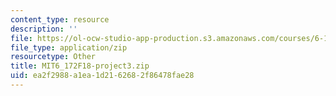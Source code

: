 ```yaml
---
content_type: resource
description: ''
file: https://ol-ocw-studio-app-production.s3.amazonaws.com/courses/6-172-performance-engineering-of-software-systems-fall-2018/ea2f2988a1ea1d2162682f86478fae28_MIT6_172F18-project3.zip
file_type: application/zip
resourcetype: Other
title: MIT6_172F18-project3.zip
uid: ea2f2988-a1ea-1d21-6268-2f86478fae28
---
```


